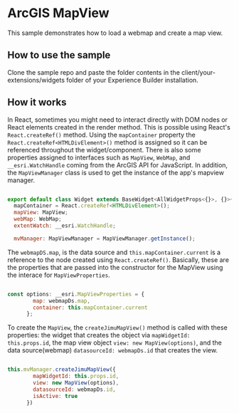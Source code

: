 # ArcGIS MapView
This sample demonstrates how to load a webmap and create a map view.

## How to use the sample
Clone the sample repo and paste the folder contents in the client/your-extensions/widgets
folder of your Experience Builder installation. 

## How it works
In React, sometimes you might need to interact directly with DOM nodes or React elements created in the render method. This is possible using React's `React.createRef()` method.
Using the `mapContainer` property the `React.createRef<HTMLDivElement>()` method is assigned so it can be referenced throughout the widget/component. There is also some properties assigned 
to interfaces such as `MapView`, `WebMap`, and `__esri.WatchHandle` coming from the ArcGIS API for JavaScript. In addition, the `MapViewManager` class is used to get the instance of the app's mapview manager. 
```javascript

export default class Widget extends BaseWidget<AllWidgetProps<{}>, {}>{
  mapContainer = React.createRef<HTMLDivElement>();
  mapView: MapView;
  webMap: WebMap;
  extentWatch: __esri.WatchHandle;

  mvManager: MapViewManager = MapViewManager.getInstance();


```
The `webmapDS.map`, is the data source and `this.mapContainer.current` is a reference to the node created using `React.createRef()`. Basically, these are the properties that are passed into the constructor for the MapView using the interace for `MapViewProperties`.
```javascript

const options: __esri.MapViewProperties = {
        map: webmapDs.map,
        container: this.mapContainer.current
      };

```

To create the `MapView`, the `createJimuMapView()` method is called with these properties: the widget that creates the object via `mapWidgetId: this.props.id`, the map view object `view: new MapView(options)`, and the data source(webmap) `datasourceId: webmapDs.id` that creates the view.
```javascript

this.mvManager.createJimuMapView({
        mapWidgetId: this.props.id,
        view: new MapView(options),
        datasourceId: webmapDs.id,
        isActive: true
      })

```



